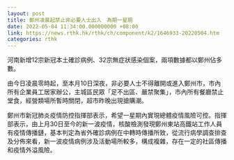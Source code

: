 ```yaml
---
layout: post
title: 鄭州凌晨起禁止非必要人士出入　為期一星期
date: 2022-05-04 11:34:00.000000000 +08:00
link: https://news.rthk.hk/rthk/ch/component/k2/1646933-20220504.htm
categories: rthk
---
```


河南新增12宗新冠本土確診病例、32宗無症狀感染個案，兩項數據都以鄭州佔多數。

由今日凌晨零時起，至本月10日深夜，非必要人士不得離開或進入鄭州市，市內所有企業員工居家辦公，主城區民眾「足不出區、嚴禁聚集」，市內所有餐廳禁止堂食，經營類場所暫時關閉，超市昨晚出現搶購潮。

鄭州市新冠肺炎疫情防控指揮部表示，希望一星期內實現總體疫情風險可控。指揮部表示，由上月30日至今的新一波疫情，核酸檢測發現鄭州東站高鐵站工作人員有疫情傳播鏈，基本判定為省外確診病例在中轉時傳播所致，從流行病學調查排查及分佈來看，新一波疫情病例涉及活動場所較多，構成複雜，存在一定的社區傳播和疫情外溢風險。
